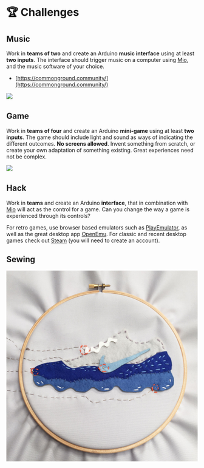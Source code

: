 # 🏆 Challenges

## Music

Work in **teams of two** and create an Arduino **music interface** using at least **two inputs**. The interface should trigger music on a computer using [Mio](advanced/keyboard-midi.md#mio), and the music software of your choice.

* [https://commonground.community/](https://commonground.community/)

![](https://lh3.googleusercontent.com/lTJHrWco6aHzfYDtcibIqAs4YJ1y5MnBnJWTL76KHfAm5FaioSEZ9rf5mJX41cLNNUaf292YIDk1HWMZBNuhuUfTh88Mvalk7G53acHDHs6o6oJ_vTATBNzslL62z3GlXxnwCnql)

## Game

Work in **teams of four** and create an Arduino **mini-game** using at least **two inputs**. The game should include light and sound as ways of indicating the different outcomes. **No screens allowed**. Invent something from scratch, or create your own adaptation of something existing. Great experiences need not be complex.

![](https://media.wired.com/photos/59fccff22d3f5732c7d5aa15/master/w_2560%2Cc_limit/Pong-TA-B1C1YX.jpg)

## Hack

Work in **teams** and create an Arduino **interface**, that in combination with [Mio](https://jonasjohansson.itch.io/mio) will act as the control for a game. Can you change the way a game is experienced through its controls?

For retro games, use browser based emulators such as [PlayEmulator](https://www.playemulator.com/), as well as the great desktop app [OpenEmu](https://openemu.org/). For classic and recent desktop games check out [Steam](https://steampowered.com/) \(you will need to create an account\).

## Sewing



![](../../../.gitbook/assets/screenshot-2019-12-07-at-18.11.34.png)

